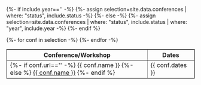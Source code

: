 {%- if include.year=='' -%}
{%- assign selection=site.data.conferences | where: "status", include.status -%}
{%- else -%}
{%- assign selection=site.data.conferences | where: "status", include.status | where: "year", include.year -%}
{%- endif %}

<table width="80%" border="1" align="center">
<tr><th>Conference/Workshop</th><th>Dates</th></tr>
{%- for conf in selection -%}
<tr>
<td width="75%">
{%- if conf.url=='' -%}
{{ conf.name }}
{%- else %}
<a href="{{ conf.url }}" target="_blank">{{ conf.name }}</a>
{%- endif %}
</td>
<td width="25%">{{ conf.dates }}</td>
</tr>
{%- endfor -%}
</table>
